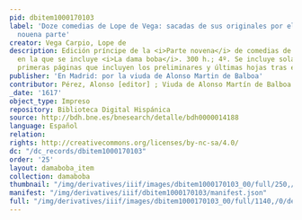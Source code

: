 ```yaml
---
pid: dbitem1000170103
label: 'Doze comedias de Lope de Vega: sacadas de sus originales por el mismo [...]:
  nouena parte'
creator: Vega Carpio, Lope de
description: Edición príncipe de la <i>Parte novena</i> de comedias de Lope de Vega
  en la que se incluye <i>La dama boba</i>. 300 h.; 4º. Se incluye solamente la encuadernación,
  primeras páginas que incluyen los preliminares y últimas hojas tras el colofón.
publisher: 'En Madrid: por la viuda de Alonso Martin de Balboa'
contributor: Pérez, Alonso [editor] ; Viuda de Alonso Martín de Balboa [impresora]
_date: '1617'
object_type: Impreso
repository: Biblioteca Digital Hispánica
source: http://bdh.bne.es/bnesearch/detalle/bdh0000014188
language: Español
relation:
rights: http://creativecommons.org/licenses/by-nc-sa/4.0/
dc: "/dc_records/dbitem1000170103"
order: '25'
layout: damaboba_item
collection: damaboba
thumbnail: "/img/derivatives/iiif/images/dbitem1000170103_00/full/250,/0/default.jpg"
manifest: "/img/derivatives/iiif/dbitem1000170103/manifest.json"
full: "/img/derivatives/iiif/images/dbitem1000170103_00/full/1140,/0/default.jpg"
---
```

